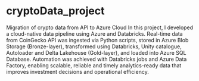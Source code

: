 # cryptoData_project
Migration of crypto data from API to Azure Cloud
In this project, I developed a cloud-native data pipeline using Azure and Databricks. 
Real-time data from CoinGecko API was ingested via Python scripts, stored in Azure Blob Storage (Bronze-layer), transformed using Databricks, Unity catalogue, Autoloader and Delta Lakehouse (Gold-layer), and loaded into Azure SQL Database. 
Automation was achieved with Databricks jobs and Azure Data Factory, enabling scalable, reliable and timely analytics-ready data that improves investment decisions and operational efficiency.
